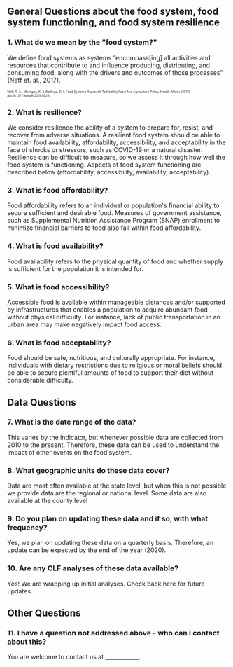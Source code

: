 
## General Questions about the food system, food system functioning, and food system resilience

### 1. What do we mean by the "food system?"

We define food systems as systems “encompass[ing] all activities and resources that contribute to and influence producing, distributing, and consuming food, along with the drivers and outcomes of those processes” (Neff et. al., 2017). 

<span style="font-size:.5em;">Neff, R. A., Merrigan, K. & Wallinga, D. A Food Systems Approach To Healthy Food And Agriculture Policy. Health Affairs (2017) doi:10.1377/hlthaff.2015.0926.</span>

###  2. What is resilience?

We consider resilience the ability of a system to prepare for, resist, and recover from adverse situations. A resilient food system should be able to maintain food availability, affordability, accessibility, and acceptability in the face of shocks or stressors, such as COVID-19 or a natural disaster. Resilience can be difficult to measure, so we assess it through how well the food system is functioning. Aspects of food system functioning are described below (affordability, accessibility, availability, acceptability).

### 3. What is food affordability?

Food affordability refers to an individual or population's financial ability to secure sufficient and desirable food. Measures of government assistance, such as Supplemental Nutrition Assistance Program (SNAP) enrollment to minimize financial barriers to food also fall within food affordability.

### 4. What is food availability? 

Food availability refers to the physical quantity of food and whether supply is sufficient for the population it is intended for.

### 5. What is  food accessibility?

Accessible food is available within manageable distances and/or supported by infrastructures that enables a population to acquire abundant food without physical difficulty. For instance, lack of public transportation in an urban area may make negatively impact food access.

### 6. What is food acceptability?

Food should be safe, nutritious, and culturally appropriate. For instance, individuals with dietary restrictions due to religious or moral beliefs should be able to secure plentiful amounts of food to support their diet without considerable difficulty.

## Data Questions

### 7. What is the date range of the data?

This varies by the indicator, but whenever possible data are collected from 2010 to the present. Therefore, these data can be used to understand the impact of other events on the food system.

### 8. What geographic units do these data cover?

Data are most often available at the state level, but when this is not possible we provide data are the regional or national level. Some data are also available at the county level

### 9. Do you plan on updating these data and if so, with what frequency?

Yes, we plan on updating these data on a quarterly basis. Therefore, an update can be expected by the end of the year (2020).

### 10. Are any CLF analyses of these data available?

Yes! We are wrapping up initial analyses. Check back here for future updates.
 
## Other Questions

### 11. I have a question not addressed above - who can I contact about this?

You are welcome to contact us at ____________.
